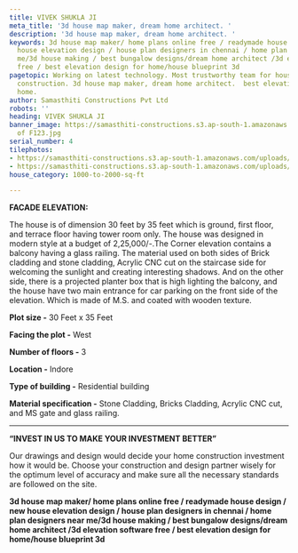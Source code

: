 ```yaml
---
title: VIVEK SHUKLA JI
meta_title: '3d house map maker, dream home architect. '
description: '3d house map maker, dream home architect. '
keywords: 3d house map maker/ home plans online free / readymade house design / new
  house elevation design / house plan designers in chennai / home plan designers near
  me/3d house making / best bungalow designs/dream home architect /3d elevation software
  free / best elevation design for home/house blueprint 3d
pagetopic: Working on latest technology. Most trustworthy team for house c& building
  construction. 3d house map maker, dream home architect.  best elevation design for
  home.
author: Samasthiti Constructions Pvt Ltd
robots: ''
heading: VIVEK SHUKLA JI
banner_image: https://samasthiti-constructions.s3.ap-south-1.amazonaws.com/uploads/Copy
  of F123.jpg
serial_number: 4
tilephotos:
- https://samasthiti-constructions.s3.ap-south-1.amazonaws.com/uploads/Copy of F234.jpg
- https://samasthiti-constructions.s3.ap-south-1.amazonaws.com/uploads/Copy of F123.jpg
house_category: 1000-to-2000-sq-ft

---
```

**FACADE ELEVATION:**

 

The house is of dimension 30 feet by 35 feet which is ground, first floor, and terrace floor having tower room only. The house was designed in modern style at a budget of 2,25,000/-.The Corner elevation contains a balcony having a glass railing. The material used on both sides of Brick cladding and stone cladding, Acrylic CNC cut on the staircase side for welcoming the sunlight and creating interesting shadows. And on the other side, there is a projected planter box that is high lighting the balcony, and the house have two main entrance for car parking on the front side of the elevation. Which is made of M.S. and coated with wooden texture.

**Plot size -** 30 Feet x 35 Feet

**Facing the plot -** West

**Number of floors -** 3

**Location -** Indore

**Type of building -** Residential building

**Material specification -** Stone Cladding, Bricks Cladding, Acrylic CNC cut, and MS gate and glass railing.

***

**“INVEST IN US TO MAKE YOUR INVESTMENT BETTER”**

Our drawings and design would decide your home construction investment how it would be. Choose your construction and design partner wisely for the optimum level of accuracy and make sure all the necessary standards are followed on the site.

**3d house map maker/ home plans online free / readymade house design / new house elevation design / house plan designers in chennai / home plan designers near me/3d house making / best bungalow designs/dream home architect /3d elevation software free / best elevation design for home/house blueprint 3d**